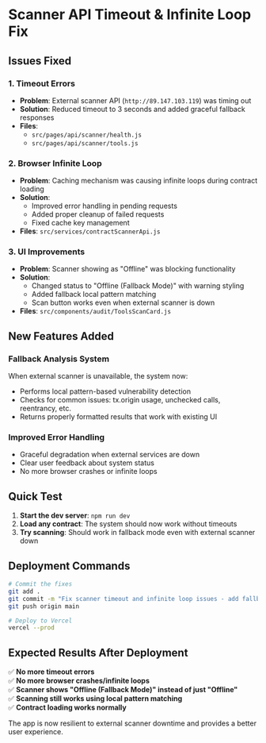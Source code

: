 # Scanner API Timeout & Infinite Loop Fix

## Issues Fixed

### 1. **Timeout Errors**
- **Problem**: External scanner API (`http://89.147.103.119`) was timing out
- **Solution**: Reduced timeout to 3 seconds and added graceful fallback responses
- **Files**: 
  - `src/pages/api/scanner/health.js`
  - `src/pages/api/scanner/tools.js`

### 2. **Browser Infinite Loop**
- **Problem**: Caching mechanism was causing infinite loops during contract loading
- **Solution**: 
  - Improved error handling in pending requests
  - Added proper cleanup of failed requests
  - Fixed cache key management
- **Files**: `src/services/contractScannerApi.js`

### 3. **UI Improvements**
- **Problem**: Scanner showing as "Offline" was blocking functionality
- **Solution**: 
  - Changed status to "Offline (Fallback Mode)" with warning styling
  - Added fallback local pattern matching
  - Scan button works even when external scanner is down
- **Files**: `src/components/audit/ToolsScanCard.js`

## New Features Added

### Fallback Analysis System
When external scanner is unavailable, the system now:
- Performs local pattern-based vulnerability detection
- Checks for common issues: tx.origin usage, unchecked calls, reentrancy, etc.
- Returns properly formatted results that work with existing UI

### Improved Error Handling
- Graceful degradation when external services are down
- Clear user feedback about system status
- No more browser crashes or infinite loops

## Quick Test

1. **Start the dev server**: `npm run dev`
2. **Load any contract**: The system should now work without timeouts
3. **Try scanning**: Should work in fallback mode even with external scanner down

## Deployment Commands

```bash
# Commit the fixes
git add .
git commit -m "Fix scanner timeout and infinite loop issues - add fallback analysis"
git push origin main

# Deploy to Vercel
vercel --prod
```

## Expected Results After Deployment

✅ **No more timeout errors**  
✅ **No more browser crashes/infinite loops**  
✅ **Scanner shows "Offline (Fallback Mode)" instead of just "Offline"**  
✅ **Scanning still works using local pattern matching**  
✅ **Contract loading works normally**  

The app is now resilient to external scanner downtime and provides a better user experience.
